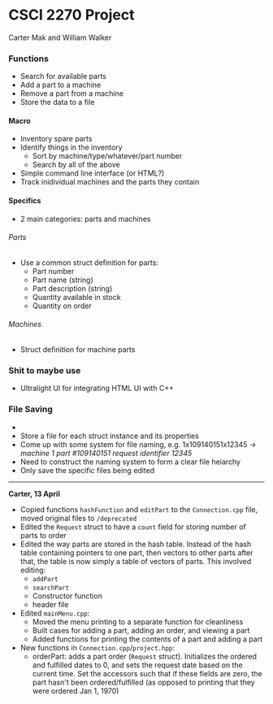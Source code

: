 # CSCI 2270 Project
Carter Mak and William Walker

### Functions
- Search for available parts
- Add a part to a machine
- Remove a part from a machine
- Store the data to a file


#### Macro
- Inventory spare parts
- Identify things in the inventory
  - Sort by machine/type/whatever/part number
  - Search by all of the above
- Simple command line interface (or HTML?)
- Track inidividual machines and the parts they contain

#### Specifics
- 2 main categories: parts and machines  

###### Parts
- Use a common struct definition for parts:
  - Part number
  - Part name (string)
  - Part description (string)
  - Quantity available in stock
  - Quantity on order

###### Machines
- Struct definition for machine parts

### Shit to maybe use
- Ultralight UI for integrating HTML UI with C++


### File Saving
- 
- Store a file for each struct instance and its properties
- Come up with some system for file naming, e.g. 1x109140151x12345 -> *machine 1* *part #109140151* *request identifier 12345*
- Need to construct the naming system to form a clear file heiarchy
- Only save the specific files being edited

---
**Carter, 13 April**
- Copied functions `hashFunction` and `editPart` to the `Connection.cpp` file, moved original files to `/deprecated`
- Edited the `Request` struct to have a `count` field for storing number of parts to order
- Edited the way parts are stored in the hash table. Instead of the hash table containing pointers to one part, then vectors to other parts after that, the table is now simply a table of vectors of parts. This involved editing:
  - `addPart`
  - `searchPart`
  - Constructor function
  - header file
- Edited `mainMenu.cpp`:
  - Moved the menu printing to a separate function for cleanliness
  - Built cases for adding a part, adding an order, and viewing a part
  - Added functions for printing the contents of a part and adding a part
- New functions in `Connection.cpp`/`project.hpp`:
  - orderPart: adds a part order (`Request` struct). Initializes the ordered and fulfilled dates to 0, and sets the request date based on the current time. Set the accessors such that if these fields are zero, the part hasn't been ordered/fulfilled (as opposed to printing that they were ordered Jan 1, 1970)